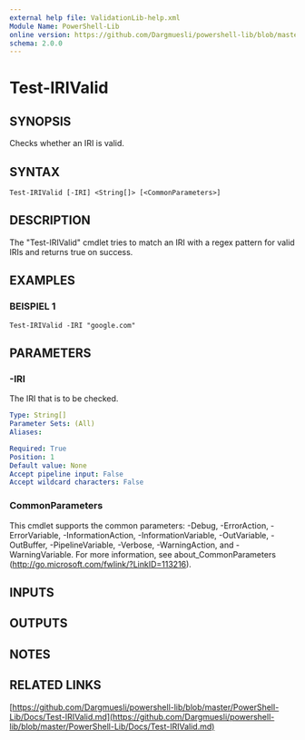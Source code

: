 ```yaml
---
external help file: ValidationLib-help.xml
Module Name: PowerShell-Lib
online version: https://github.com/Dargmuesli/powershell-lib/blob/master/PowerShell-Lib/Docs/Test-IRIValid.md
schema: 2.0.0
---
```


# Test-IRIValid

## SYNOPSIS
Checks whether an IRI is valid.

## SYNTAX

```
Test-IRIValid [-IRI] <String[]> [<CommonParameters>]
```

## DESCRIPTION
The "Test-IRIValid" cmdlet tries to match an IRI with a regex pattern for valid IRIs and returns true on success.

## EXAMPLES

### BEISPIEL 1
```
Test-IRIValid -IRI "google.com"
```

## PARAMETERS

### -IRI
The IRI that is to be checked.

```yaml
Type: String[]
Parameter Sets: (All)
Aliases:

Required: True
Position: 1
Default value: None
Accept pipeline input: False
Accept wildcard characters: False
```

### CommonParameters
This cmdlet supports the common parameters: -Debug, -ErrorAction, -ErrorVariable, -InformationAction, -InformationVariable, -OutVariable, -OutBuffer, -PipelineVariable, -Verbose, -WarningAction, and -WarningVariable.
For more information, see about_CommonParameters (http://go.microsoft.com/fwlink/?LinkID=113216).

## INPUTS

## OUTPUTS

## NOTES

## RELATED LINKS

[https://github.com/Dargmuesli/powershell-lib/blob/master/PowerShell-Lib/Docs/Test-IRIValid.md](https://github.com/Dargmuesli/powershell-lib/blob/master/PowerShell-Lib/Docs/Test-IRIValid.md)

